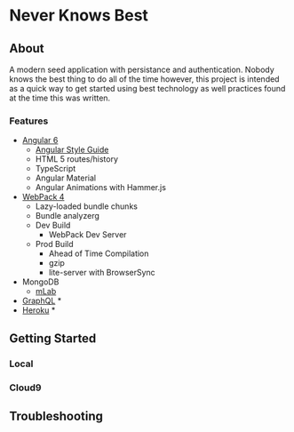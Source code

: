 # Never Knows Best

## About
A modern seed application with persistance and authentication.  Nobody knows
the best thing to do all of the time however, this project is intended as a 
quick way to get started using best technology as well practices 
found at the time this was written.

### Features

* [Angular 6](https://angular.io/apim)
    * [Angular Style Guide](https://angular.io/guide/styleguide)
    * HTML 5 routes/history
    * TypeScript 
    * Angular Material 
    * Angular Animations with Hammer.js
* [WebPack 4](https://webpack.js.org/concepts/)
    * Lazy-loaded bundle chunks
    * Bundle analyzerg
    * Dev Build
        * WebPack Dev Server
    * Prod Build
        * Ahead of Time Compilation
        * gzip
        * lite-server with BrowserSync
* MongoDB
    * [mLab](https://docs.mlab.com/) 
* [GraphQL](https://graphql.org/learn/)
    * 
* [Heroku](https://devcenter.heroku.com/categories/reference)
    * 

## Getting Started

### Local

### Cloud9

## Troubleshooting

